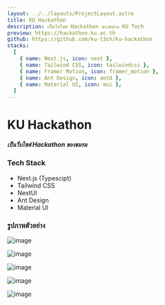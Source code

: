 ```yaml
---
layout: ../../layouts/ProjectLayout.astro
title: KU Hackathon
description: เป็นว็บไซต์ Hackathon ของชมรม KU Tech
preview: https://hackathon.ku.ac.th
github: https://github.com/ku-t3ch/ku-hackathon
stacks:
  [
    { name: Next.js, icon: next },
    { name: Tailwind CSS, icon: tailwindcss },
    { name: Framer Motion, icon: framer_motion },
    { name: Ant Design, icon: antd },
    { name: Material UI, icon: mui },
  ]
---
```


# KU Hackathon

##### เป็นว็บไซต์ Hackathon ของชมรม

### Tech Stack

- Next.js (Typescipt)
- Tailwind CSS
- NextUI
- Ant Design
- Material UI

### รูปภาพตัวอย่าง

![image](/image/projects/ku-hackathon/01.png)

![image](/image/projects/ku-hackathon/02.png)

![image](/image/projects/ku-hackathon/03.png)

![image](/image/projects/ku-hackathon/04.png)

![image](/image/projects/ku-hackathon/05.png)
